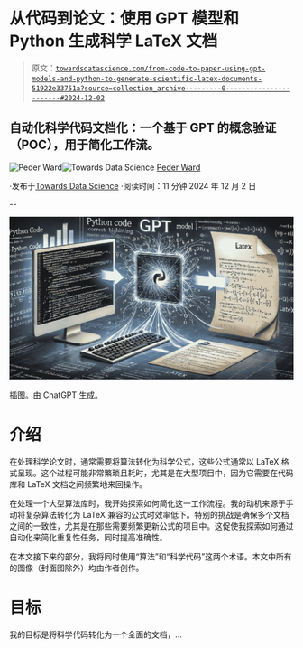 # 从代码到论文：使用 GPT 模型和 Python 生成科学 LaTeX 文档

> 原文：[`towardsdatascience.com/from-code-to-paper-using-gpt-models-and-python-to-generate-scientific-latex-documents-51922e33751a?source=collection_archive---------0-----------------------#2024-12-02`](https://towardsdatascience.com/from-code-to-paper-using-gpt-models-and-python-to-generate-scientific-latex-documents-51922e33751a?source=collection_archive---------0-----------------------#2024-12-02)

## 自动化科学代码文档化：一个基于 GPT 的概念验证（POC），用于简化工作流。

[](https://medium.com/@pederw455?source=post_page---byline--51922e33751a--------------------------------)![Peder Ward](https://medium.com/@pederw455?source=post_page---byline--51922e33751a--------------------------------)[](https://towardsdatascience.com/?source=post_page---byline--51922e33751a--------------------------------)![Towards Data Science](https://towardsdatascience.com/?source=post_page---byline--51922e33751a--------------------------------) [Peder Ward](https://medium.com/@pederw455?source=post_page---byline--51922e33751a--------------------------------)

·发布于[Towards Data Science](https://towardsdatascience.com/?source=post_page---byline--51922e33751a--------------------------------) ·阅读时间：11 分钟·2024 年 12 月 2 日

--

![](img/cc486c8642a6e3b1b6d5219e6fa2d3a7.png)

插图。由 ChatGPT 生成。

# **介绍**

在处理科学论文时，通常需要将算法转化为科学公式，这些公式通常以 LaTeX 格式呈现。这个过程可能非常繁琐且耗时，尤其是在大型项目中，因为它需要在代码库和 LaTeX 文档之间频繁地来回操作。

在处理一个大型算法库时，我开始探索如何简化这一工作流程。我的动机来源于手动将复杂算法转化为 LaTeX 兼容的公式时效率低下。特别的挑战是确保多个文档之间的一致性，尤其是在那些需要频繁更新公式的项目中。这促使我探索如何通过自动化来简化重复性任务，同时提高准确性。

在本文接下来的部分，我将同时使用“算法”和“科学代码”这两个术语。本文中所有的图像（封面图除外）均由作者创作。

# **目标**

我的目标是将科学代码转化为一个全面的文档，...
